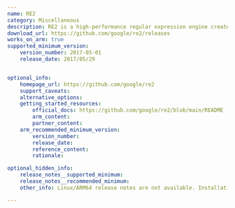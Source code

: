 ```yaml
---
name: RE2
category: Miscellaneous
description: RE2 is a high-performance regular expression engine created by Google. It is designed for speed and safety, processing large-scale patterns without risking stack overflows. Unlike backtracking engines, RE2 uses a finite state machine approach, making it ideal for performance-critical environments.
download_url: https://github.com/google/re2/releases
works_on_arm: true
supported_minimum_version:
    version_number: 2017-05-01
    release_date: 2017/05/29


optional_info:
    homepage_url: https://github.com/google/re2
    support_caveats:
    alternative_options:
    getting_started_resources:
        official_docs: https://github.com/google/re2/blob/main/README
        arm_content:
        partner_content:
    arm_recommended_minimum_version:
        version_number:
        release_date:
        reference_content:
        rationale: 

optional_hidden_info:
    release_notes__supported_minimum: 
    release_notes__recommended_minimum:
    other_info: Linux/ARM64 release notes are not available. Installation and testing are done using tar archive [2017-05-01](https://github.com/google/re2/releases/tag/2017-05-01). 

---
```

